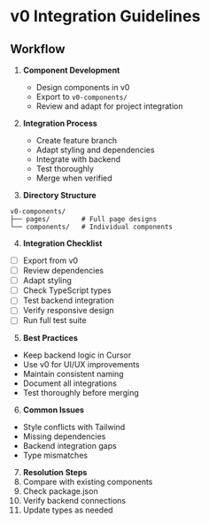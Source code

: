 # v0 Integration Guidelines

## Workflow

1. **Component Development**
   - Design components in v0
   - Export to `v0-components/`
   - Review and adapt for project integration

2. **Integration Process**
   - Create feature branch
   - Adapt styling and dependencies
   - Integrate with backend
   - Test thoroughly
   - Merge when verified

3. **Directory Structure**
```
v0-components/
├── pages/        # Full page designs
└── components/   # Individual components
```

4. **Integration Checklist**
- [ ] Export from v0
- [ ] Review dependencies
- [ ] Adapt styling
- [ ] Check TypeScript types
- [ ] Test backend integration
- [ ] Verify responsive design
- [ ] Run full test suite

5. **Best Practices**
- Keep backend logic in Cursor
- Use v0 for UI/UX improvements
- Maintain consistent naming
- Document all integrations
- Test thoroughly before merging

6. **Common Issues**
- Style conflicts with Tailwind
- Missing dependencies
- Backend integration gaps
- Type mismatches

7. **Resolution Steps**
1. Compare with existing components
2. Check package.json
3. Verify backend connections
4. Update types as needed 